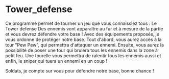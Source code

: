 # Tower_defense
Ce programme permet de tourner un jeu que vous connaissiez tous : Le Tower defense
Des ennemis vont apparaître au fur et à mesure de la partie et vous devrez défendre votre base !
Avec des équipements proposés, je vous ordonne de protéger notre base.
Tout d'abord, vous aurez accès à la tour "Pew Pew", qui permettra d'attaquer un ennemi.
Ensuite, vous aurez la possibilité de poser une tour qui brulera tous les ennemis dans la zone à petit feu.
Une tourelle vous permettra de ralentir tous les ennemis aussi et enfin, le sniper qui tuera un ennemi en un coup !

Soldats, je compte sur vous pour défendre notre base, bonne chance !
